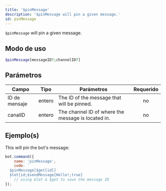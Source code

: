 ```yaml
---
title: '$pinMessage'
description: '$pinMessage will pin a given message.'
id: pinMessage
---
```


`$pinMessage` will pin a given message.

## Modo de uso

```php
$pinMessage[messageID?;channelID?]
```

## Parámetros

| Campo         | Tipo   | Parámetros                                         | Requerido |
| ------------- | ------ | -------------------------------------------------- |:---------:|
| ID de mensaje | entero | The ID of the message that will be pinned.         |    no     |
| canalID       | entero | The channel ID of where the message is located in. |    no     |

## Ejemplo(s)

This will pin the bot's message:

```javascript
bot.command({
    name: 'pinMessage',
    code: `
  $pinMessage[$get[id]]
  $let[id;$sendMessage[Hello!;true]
  ` // using $let & $get to save the message ID
});
```